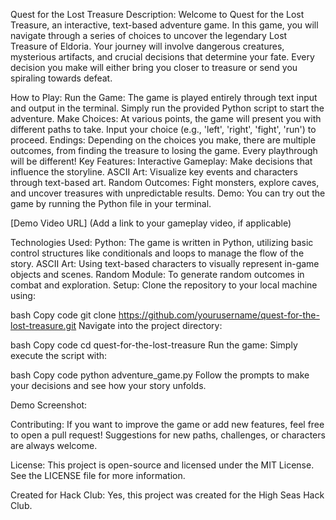 Quest for the Lost Treasure
Description:
Welcome to Quest for the Lost Treasure, an interactive, text-based adventure game. In this game, you will navigate through a series of choices to uncover the legendary Lost Treasure of Eldoria. Your journey will involve dangerous creatures, mysterious artifacts, and crucial decisions that determine your fate. Every decision you make will either bring you closer to treasure or send you spiraling towards defeat.

How to Play:
Run the Game: The game is played entirely through text input and output in the terminal. Simply run the provided Python script to start the adventure.
Make Choices: At various points, the game will present you with different paths to take. Input your choice (e.g., 'left', 'right', 'fight', 'run') to proceed.
Endings: Depending on the choices you make, there are multiple outcomes, from finding the treasure to losing the game. Every playthrough will be different!
Key Features:
Interactive Gameplay: Make decisions that influence the storyline.
ASCII Art: Visualize key events and characters through text-based art.
Random Outcomes: Fight monsters, explore caves, and uncover treasures with unpredictable results.
Demo:
You can try out the game by running the Python file in your terminal.

[Demo Video URL] (Add a link to your gameplay video, if applicable)

Technologies Used:
Python: The game is written in Python, utilizing basic control structures like conditionals and loops to manage the flow of the story.
ASCII Art: Using text-based characters to visually represent in-game objects and scenes.
Random Module: To generate random outcomes in combat and exploration.
Setup:
Clone the repository to your local machine using:

bash
Copy code
git clone https://github.com/yourusername/quest-for-the-lost-treasure.git
Navigate into the project directory:

bash
Copy code
cd quest-for-the-lost-treasure
Run the game: Simply execute the script with:

bash
Copy code
python adventure_game.py
Follow the prompts to make your decisions and see how your story unfolds.

Demo Screenshot:

Contributing:
If you want to improve the game or add new features, feel free to open a pull request! Suggestions for new paths, challenges, or characters are always welcome.

License:
This project is open-source and licensed under the MIT License. See the LICENSE file for more information.

Created for Hack Club:
Yes, this project was created for the High Seas Hack Club.


